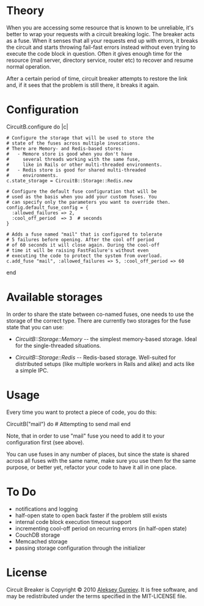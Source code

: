 Theory
======

When you are accessing some resource that is known to be unreliable,
it's better to wrap your requests with a circuit breaking logic.
The breaker acts as a fuse. When it senses that all your requests
end up with errors, it breaks the circuit and starts throwing fail-fast
errors instead without even trying to execute the code block in question.
Often it gives enough time for the resource (mail server, directory service,
router etc) to recover and resume normal operation.

After a certain period of time, circuit breaker attempts to restore
the link and, if it sees that the problem is still there, it breaks it
again.


Configuration
=============

  CircuitB.configure do |c|

    # Configure the storage that will be used to store the
    # state of the fuses across multiple invocations.
    # There are Memory- and Redis-based stores:
    #   - Memore store is good when you don't have
    #     several threads working with the same fuse,
    #     like in Rails or other multi-threaded environments.
    #   - Redis store is good for shared multi-threaded
    #     environments.
    c.state_storage = CircuitB::Storage::Redis.new

    # Configure the default fuse configuration that will be
    # used as the basis when you add your custom fuses. You
    # can specify only the parameters you want to override then.
    config.default_fuse_config = {
      :allowed_failures => 2,
      :cool_off_period  => 3  # seconds
    }

    # Adds a fuse named "mail" that is configured to tolerate
    # 5 failures before opening. After the cool off period
    # of 60 seconds it will close again. During the cool-off
    # time it will be raising FastFailure's without even
    # executing the code to protect the system from overload.
    c.add_fuse "mail", :allowed_failures => 5, :cool_off_period => 60
  
  end


Available storages
==================

In order to share the state between co-named fuses, one needs to use
the storage of the correct type. There are currently two storages for
the fuse state that you can use:

* _CircuitB::Storage::Memory_ -- the simplest memory-based storage.
  Ideal for the single-threaded situations.

* _CircuitB::Storage::Redis_ -- Redis-based storage. Well-suited
	for distributed setups (like multiple workers in Rails and alike)
	and acts like a simple IPC.


Usage
=====

Every time you want to protect a piece of code, you do this:

  CircuitB("mail") do
    # Attempting to send mail
  end

Note, that in order to use "mail" fuse you need to add it to your
configuration first (see above).

You can use fuses in any number of places, but since the state is
shared across all fuses with the same name, make sure you use them
for the same purpose, or better yet, refactor your code to have
it all in one place.


To Do
=====

* notifications and logging
* half-open state to open back faster if the problem still exists
* internal code block execution timeout support
* incrementing cool-off period on recurring errors (in half-open state)
* CouchDB storage
* Memcached storage
* passing storage configuration through the initializer

License
=======

Circuit Breaker is Copyright © 2010 [Aleksey Gureiev](mailto:spyromus@noizeramp.com).
It is free software, and may be redistributed under the terms specified in the MIT-LICENSE file.
